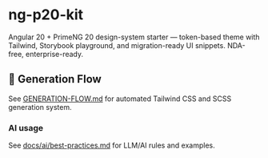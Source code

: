 # ng-p20-kit
Angular 20 + PrimeNG 20 design-system starter — token-based theme with Tailwind, Storybook playground, and migration-ready UI snippets. NDA-free, enterprise-ready.

## 🔄 Generation Flow
See [GENERATION-FLOW.md](./GENERATION-FLOW.md) for automated Tailwind CSS and SCSS generation system.

### AI usage
See [docs/ai/best-practices.md](./docs/ai/best-practices.md) for LLM/AI rules and examples.
